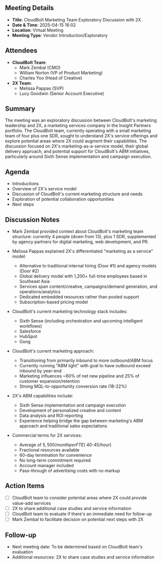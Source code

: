 ## Meeting Details

- **Title**: CloudBolt Marketing Team Exploratory Discussion with 2X
- **Date & Time**: 2025-04-15 16:02
- **Location**: Virtual Meeting
- **Meeting Type**: Vendor Introduction/Exploratory

## Attendees

- **CloudBolt Team**:
    - Mark Zembal (CMO)
    - William Norton (VP of Product Marketing)
    - Charles Yoo (Head of Creative)
- **2X Team**:
    - Melissa Pappas (SVP)
    - Lucy Goodwin (Senior Account Executive)

## Summary

The meeting was an exploratory discussion between CloudBolt's marketing leadership and 2X, a marketing services company in the Insight Partners portfolio. The CloudBolt team, currently operating with a small marketing team of four plus one SDR, sought to understand 2X's service offerings and explore potential areas where 2X could augment their capabilities. The discussion focused on 2X's marketing-as-a-service model, their global delivery approach, and potential support for CloudBolt's ABM initiatives, particularly around Sixth Sense implementation and campaign execution.

## Agenda

- Introductions
- Overview of 2X's service model
- Discussion of CloudBolt's current marketing structure and needs
- Exploration of potential collaboration opportunities
- Next steps

## Discussion Notes

- Mark Zembal provided context about CloudBolt's marketing team structure: currently 4 people (down from 13), plus 1 SDR, supplemented by agency partners for digital marketing, web development, and PR.
    
- Melissa Pappas explained 2X's differentiated "marketing as a service" model:
    
    - Alternative to traditional internal hiring (Door #1) and agency models (Door #2)
    - Global delivery model with 1,200+ full-time employees based in Southeast Asia
    - Services span content/creative, campaigns/demand generation, and operations/analytics
    - Dedicated embedded resources rather than pooled support
    - Subscription-based pricing model
- CloudBolt's current marketing technology stack includes:
    
    - Sixth Sense (including orchestration and upcoming intelligent workflows)
    - Salesforce
    - HubSpot
    - Gong
- CloudBolt's current marketing approach:
    
    - Transitioning from primarily inbound to more outbound/ABM focus
    - Currently running "ABM light" with goal to have outbound exceed inbound by year-end
    - Marketing influences ~60% of net new pipeline and 25% of customer expansion/retention
    - Strong MQL-to-opportunity conversion rate (18-22%)
- 2X's ABM capabilities include:
    
    - Sixth Sense implementation and campaign execution
    - Development of personalized creative and content
    - Data analysis and ROI reporting
    - Experience helping bridge the gap between marketing's ABM approach and traditional sales expectations
- Commercial terms for 2X services:
    
    - Average of $5,500/month per FTE (~$40-45/hour)
    - Fractional resources available
    - 60-day termination for convenience
    - No long-term commitment required
    - Account manager included
    - Pass-through of advertising costs with no markup

## Action Items

- [ ] CloudBolt team to consider potential areas where 2X could provide value-add services
- [ ] 2X to share additional case studies and service information
- [ ] CloudBolt team to evaluate if there's an immediate need for follow-up
- [ ] Mark Zembal to facilitate decision on potential next steps with 2X

## Follow-up

- Next meeting date: To be determined based on CloudBolt team's evaluation
- Additional resources: 2X to share case studies and service information